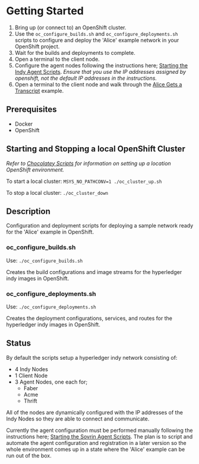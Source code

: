 # Getting Started

1. Bring up (or connect to) an OpenShift cluster.
2. Use the `oc_configure_builds.sh` and `oc_configure_deployments.sh` scripts to configure and deploy the 'Alice' example network in your OpenShift project.
3. Wait for the builds and deployments to complete.
4. Open a terminal to the client node.
5. Configure the agent nodes following the instructions here; [Starting the Indy Agent Scripts](https://github.com/evernym/sovrin-environments/blob/master/docker/StartSovrinAgents.md). *Ensure that you use the IP addresses assigned by openshift, not the default IP addresses in the instructions.*
6. Open a terminal to the client node and walk through the [Alice Gets a Transcript](https://github.com/hyperledger/indy-node/blob/master/getting-started.md#alice-gets-a-transcript) example.


## Prerequisites
* Docker
* OpenShift

## Starting and Stopping a local OpenShift Cluster

_Refer to [Chocolatey Scripts](https://github.com/WadeBarnes/dev-tools/tree/master/chocolatey) for information on setting up a location OpenShift environment._

To start a local cluster: `MSYS_NO_PATHCONV=1 ./oc_cluster_up.sh`

To stop a local cluster: `./oc_cluster_down`

## Description

Configuration and deployment scripts for deploying a sample network ready for the 'Alice' example in OpenShift.

### oc_configure_builds.sh

Use: `./oc_configure_builds.sh`

Creates the build configurations and image streams for the hyperledger indy images in OpenShift.

### oc_configure_deployments.sh

Use: `./oc_configure_deployments.sh`

Creates the deployment configurations, services, and routes for the hyperledger indy images in OpenShift.

## Status

By default the scripts setup a hyperledger indy network consisting of:
* 4 Indy Nodes
* 1 Client Node
* 3 Agent Nodes, one each for;
    * Faber
	* Acme
	* Thrift

All of the nodes are dynamically configured with the IP addresses of the Indy Nodes so they are able to connect and communicate.

Currently the agent configuration must be performed manually following the instructions here; [Starting the Sovrin Agent Scripts](https://github.com/evernym/sovrin-environments/blob/master/docker/StartSovrinAgents.md).  The plan is to script and automate the agent configuration and registration in a later version so the whole environment comes up in a state where the 'Alice' example can be run out of the box.
